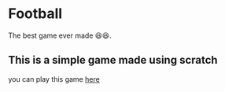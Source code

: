 # Football
The best game ever made 😆😆.

## This is a simple game made using scratch

you can play this game [here](https://phuyalgaurav.github.io/Football/)
